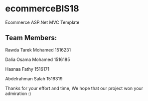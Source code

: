 # ecommerceBIS18

Ecommerce ASP.Net MVC Template

Team Members:
-------------
Rawda Tarek Mohamed 1516231

Dalia Osama Mohamed 1516185

Hasnaa Fathy 1516171

Abdelrahman Salah 1516319

Thanks for your effort and time, We hope that our project won your admiration :)

